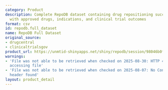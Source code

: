 ```yaml
---
category: Product
description: Complete RepoDB dataset containing drug repositioning successes and failures,
  with approved drugs, indications, and clinical trial outcomes
format: csv
id: repodb.full_dataset
name: RepoDB Full Dataset
original_source:
- drugcentral
- clinicaltrialsgov
product_url: https://unmtid-shinyapps.net/shiny/repodb/session/98046b0f66cea75c432b5576c1ba2840/download/downloadFull?w=
warnings:
- 'File was not able to be retrieved when checked on 2025-08-30: HTTP 404 error when
  accessing file'
- 'File was not able to be retrieved when checked on 2025-08-07: No Content-Length
  header found'
layout: product_detail
---
```


